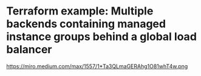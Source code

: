 # Terraform example: Multiple backends containing managed instance groups behind a global load balancer

https://miro.medium.com/max/1557/1*Ta3QLmaGERAhg1O81whT4w.png


